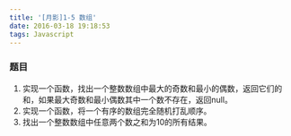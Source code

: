```yaml
---
title: '[月影]1-5 数组'
date: 2016-03-18 19:18:53
tags: Javascript
---
```

### 题目 ###

1. 实现一个函数，找出一个整数数组中最大的奇数和最小的偶数，返回它们的和，如果最大奇数和最小偶数其中一个数不存在，返回null。
2. 实现一个函数，将一个有序的数组完全随机打乱顺序。
3. 找出一个整数数组中任意两个数之和为10的所有结果。

